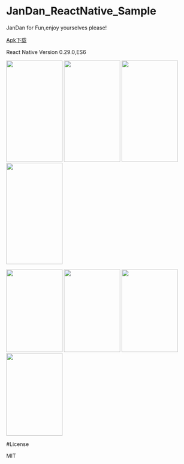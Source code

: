 # JanDan_ReactNative_Sample
 JanDan for Fun,enjoy yourselves please!
 
<a href="https://github.com/xiDaiDai/JanDan_ReactNative_Sample/tree/master/apk/jandan_v4.apk">Apk下载</a>
<p>React Native Version 0.29.0,ES6</p>
<p><img src="https://github.com/xiDaiDai/JanDan_ReactNative_Sample/blob/master/sreenshot/device-2016-05-25-174726.png" height="270" width="150" />
<img src="https://github.com/xiDaiDai/JanDan_ReactNative_Sample/blob/master/sreenshot/device-2016-05-25-174641.png" height="270" width="150" />
<img src="https://github.com/xiDaiDai/JanDan_ReactNative_Sample/blob/master/sreenshot/device-2016-05-26-175830.png" height="270" width="150" />
<img src="https://github.com/xiDaiDai/JanDan_ReactNative_Sample/blob/master/sreenshot/device-2016-05-26-175911.png" height="270" width="150" />
</p>
<p> 
<img src="https://github.com/xiDaiDai/JanDan_ReactNative_Sample/blob/master/sreenshot/198207985.jpg" height="220" width="150" />
 
 <img src="https://github.com/xiDaiDai/JanDan_ReactNative_Sample/blob/master/sreenshot/1523917107.jpg" height="220" width="150" />  
<img src="https://github.com/xiDaiDai/JanDan_ReactNative_Sample/blob/master/sreenshot/1367616860.jpg" height="220" width="150" />
<img src="https://github.com/xiDaiDai/JanDan_ReactNative_Sample/blob/master/sreenshot/1921830431.jpg" height="220" width="150" /></p>

#License
<p>MIT

 
